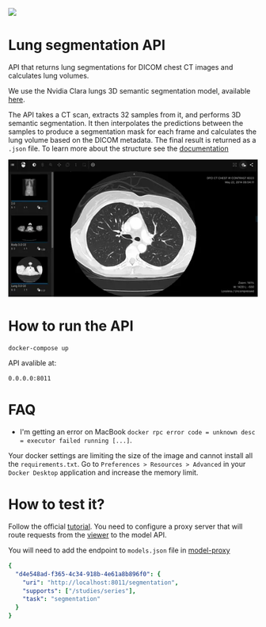 [![](https://images.microbadger.com/badges/license/nbrown/revealjs.svg)](LICENSE)
# Lung segmentation API
API that returns lung segmentations for DICOM chest CT images and calculates lung volumes. 

We use the Nvidia Clara lungs 3D semantic segmentation model, available [here](https://catalog.ngc.nvidia.com/orgs/nvidia/teams/med/models/clara_train_covid19_ct_lung_seg).

The API takes a CT scan, extracts 32 samples from it, and performs 3D semantic segmentation. It then interpolates the
predictions between the samples to produce a segmentation mask for each frame and calculates the lung volume based on the DICOM metadata. 
The final result is returned as a `.json` file. 
To learn more about the structure see the [documentation](https://docs.zhiva.ai/latest/segmentation#get%2Fsegmentations%2F%7Bmodel-uid%7D%2Fstudies%2F%7Bstudy-uid%7D%2Fseries%2F%7Bseries-uid%7D)


  

<img src="assets/lung-segmentation-visualisation.webp" width="700px"/>

# How to run the API 

```
docker-compose up
```

API avalible at:

```
0.0.0.0:8011
```

# FAQ
- I'm getting an error on MacBook `docker rpc error code = unknown desc = executor failed running [...]`.

Your docker settings are limiting the size of the image and cannot install all the `requirements.txt`. Go to `Preferences > Resources > Advanced` in your `Docker Desktop` application and increase the memory limit.

# How to test it? 
Follow the official [tutorial](https://docs.zhiva.ai/latest). You need to configure a proxy server that will route requests 
from the [viewer](https://alpha.zhiva.ai/login) to the model API.

You will need to add the endpoint to `models.json` file in [model-proxy](https://github.com/zhiva-ai/model-proxy-example)

```yaml
{
  "d4e548ad-f365-4c34-918b-4e61a8b896f0": {
    "uri": "http://localhost:8011/segmentation",
    "supports": ["/studies/series"],
    "task": "segmentation"
  }
}
```
